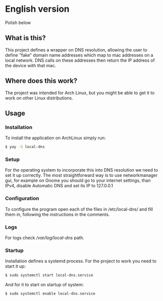 # English version
Polish below
## What is this?
This project defines a wrapper on DNS resolution, allowing the user to
define "fake" domain name addresses which map to mac addresses on a
local network. DNS calls on these addresses then return the IP address
of the device with that mac.
## Where does this work?
The project was intended for Arch Linux, but you might be able to get it
to work on other Linux distributions.
## Usage
### Installation
To install the application on ArchLinux simply run:
```sh
$ yay -S local-dns
```

### Setup

For the operating system to incorporate this into DNS resolution we need
to set it up correctly. The most straightforward way is to use
networkmanager gui, for example on Gnome you should go to your internet
settings, than IPv4, disable Automatic DNS and set its IP to 127.0.0.1

### Configuration
To configure the program open each of the files in /etc/local-dns/ and
fill them in, following the instructions in the comments.

### Logs
For logs check */var/log/local-dns* path.

### Startup
Installation defines a systemd process. For the project to work you need
to start it up:
```sh
$ sudo systemctl start local-dns.service
```
And for it to start on startup of system:
```sh
$ sudo systemctl enable local-dns.service
```
